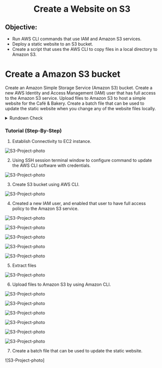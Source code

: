 <h1 align="center"> Create a Website on S3</h1>

## Objective:
* Run AWS CLI commands that use IAM and Amazon S3 services.
* Deploy a static website to an S3 bucket.
* Create a script that uses the AWS CLI to copy files in a local directory to Amazon S3.

# Create a Amazon S3 bucket
Create an Amazon Simple Storage Service (Amazon S3) bucket.
Create a new AWS Identity and Access Management (IAM) user that has full access to the Amazon S3 service.
Upload files to Amazon S3 to host a simple website for the Café & Bakery.
Create a batch file that can be used to update the static website when you change any of the website files locally.

<details>
<summary>Rundown Check</summary>

1. Establish Connectivity to EC2 instance.

2. Using SSH session terminal window to configure command to update the AWS CLI software with credentials.

3. Create S3 bucket using AWS CLI.

4. Created a new IAM user, and enabled that user to have full access policy to the Amazon S3 service.

5. Extract files

6. Upload files to Amazon S3 by using Amazon CLI.

7. Create a batch file that can be used to update the static website.

</details>

### Tutorial (Step-By-Step)

1. Establish Connectivity to EC2 instance.

![S3-Project-photo](https://github.com/ethansjc/AWS-Projects/blob/main/src/LabS3/LabS3-IMG1.png)

2. Using SSH session terminal window to configure command to update the AWS CLI software with credentials.

![S3-Project-photo](https://github.com/ethansjc/AWS-Projects/blob/main/src/LabS3/LabS3-IMG2.png)

3. Create S3 bucket using AWS CLI.

![S3-Project-photo](https://github.com/ethansjc/AWS-Projects/blob/main/src/LabS3/LabS3-IMG3.png)

4. Created a new IAM user, and enabled that user to have full access policy to the Amazon S3 service.

![S3-Project-photo](https://github.com/ethansjc/AWS-Projects/blob/main/src/LabS3/LabS3-IMG4.png)

![S3-Project-photo](https://github.com/ethansjc/AWS-Projects/blob/main/src/LabS3/LabS3-IMG7.png)

![S3-Project-photo](https://github.com/ethansjc/AWS-Projects/blob/main/src/LabS3/LabS3-IMG8.png)

![S3-Project-photo](https://github.com/ethansjc/AWS-Projects/blob/main/src/LabS3/LabS3-IMG5.png)

![S3-Project-photo](https://github.com/ethansjc/AWS-Projects/blob/main/src/LabS3/LabS3-IMG6.png)

5. Extract files

![S3-Project-photo](https://github.com/ethansjc/AWS-Projects/blob/main/src/LabS3/LabS3-IMG9.png)

6. Upload files to Amazon S3 by using Amazon CLI.

![S3-Project-photo](https://github.com/ethansjc/AWS-Projects/blob/main/src/LabS3/LabS3-IMG10.png)

![S3-Project-photo](https://github.com/ethansjc/AWS-Projects/blob/main/src/LabS3/LabS3-IMG11.png)

![S3-Project-photo](https://github.com/ethansjc/AWS-Projects/blob/main/src/LabS3/LabS3-IMG12.png)

![S3-Project-photo](https://github.com/ethansjc/AWS-Projects/blob/main/src/LabS3/LabS3-IMG13.png)

![S3-Project-photo](https://github.com/ethansjc/AWS-Projects/blob/main/src/LabS3/LabS3-IMG14.png)

![S3-Project-photo](https://github.com/ethansjc/AWS-Projects/blob/main/src/LabS3/LabS3-IMG15.png)

7. Create a batch file that can be used to update the static website.

![S3-Project-photo]